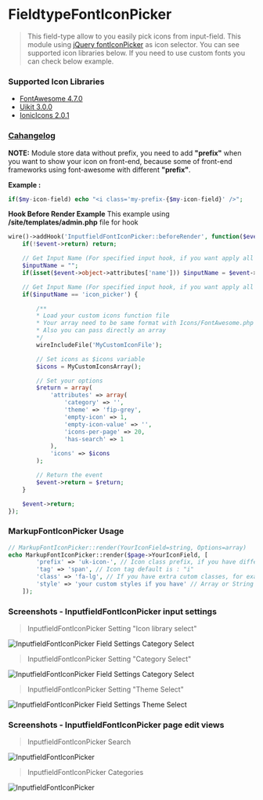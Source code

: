 # FieldtypeFontIconPicker

> This field-type allow to you easily pick icons from input-field. This module using [jQuery fontIconPicker](https://github.com/fontIconPicker/fontIconPicker) as icon selector. You can see supported icon libraries below. If you need to use custom fonts you can check below example. 

### Supported Icon Libraries
- [FontAwesome 4.7.0](https://fontawesome.com/v4.7.0/icons/)
- [Uikit 3.0.0](https://getuikit.com/docs/icon#library)
- [IonicIcons 2.0.1](http://ionicons.com/)

### [Cahangelog](https://github.com/trk/FieldtypeFontIconPicker/blob/master/CHANGELOG.md)

**NOTE:** Module store data without prefix, you need to add **"prefix"** when you want to show your icon on front-end, because some of front-end frameworks using font-awesome with different **"prefix"**.

**Example :**
```php
if($my-icon-field) echo "<i class='my-prefix-{$my-icon-field}' />";
```

**Hook Before Render Example**
This example using **/site/templates/admin.php** file for hook
```php
wire()->addHook('InputfieldFontIconPicker::beforeRender', function($event) {
    if(!$event->return) return;

    // Get Input Name (For specified input hook, if you want apply all InputfieldFontIconPicker remove inputName check)
    $inputName = "";
    if(isset($event->object->attributes['name'])) $inputName = $event->object->attributes['name'];

    // Get Input Name (For specified input hook, if you want apply all InputfieldFontIconPicker remove inputName check)
    if($inputName == 'icon_picker') {

        /**
        * Load your custom icons function file
        * Your array need to be same format with Icons/FontAwesome.php or Icons/Ionicons.php
        * Also you can pass directly an array
        */
        wireIncludeFile('MyCustomIconFile');

        // Set icons as $icons variable
        $icons = MyCustomIconsArray();

        // Set your options
        $return = array(
            'attributes' => array(
                'category' => '',
                'theme' => 'fip-grey',
                'empty-icon' => 1,
                'empty-icon-value' => '',
                'icons-per-page' => 20,
                'has-search' => 1
            ),
            'icons' => $icons
        );

        // Return the event
        $event->return = $return;
    }

    $event->return;
});
```

### MarkupFontIconPicker Usage
```php
// MarkupFontIconPicker::render(YourIconField=string, Options=array)
echo MarkupFontIconPicker::render($page->YourIconField, [
        'prefix' => 'uk-icon-', // Icon class prefix, if you have different prefix, default is : "fa fa-"
        'tag' => 'span', // Icon tag default is : "i"
        'class' => 'fa-lg', // If you have extra cutom classes, for example : icons sizes, Array or Sting value
        'style' => 'your custom styles if you have' // Array or String Value
    ]);
```

### Screenshots - InputfieldFontIconPicker input settings

> InputfieldFontIconPicker Setting "Icon library select"

![InputfieldFontIconPicker Field Settings Category Select](https://raw.githubusercontent.com/trk/FieldtypeFontIconPicker/master/screenshots/library-select.png)

> InputfieldFontIconPicker Setting "Category Select"

![InputfieldFontIconPicker Field Settings Category Select](https://raw.githubusercontent.com/trk/FieldtypeFontIconPicker/master/screenshots/category-select.png)

> InputfieldFontIconPicker Setting "Theme Select"

![InputfieldFontIconPicker Field Settings Theme Select](https://raw.githubusercontent.com/trk/FieldtypeFontIconPicker/master/screenshots/theme-select.png)

### Screenshots - InputfieldFontIconPicker page edit views

> InputfieldFontIconPicker Search

![InputfieldFontIconPicker](https://raw.githubusercontent.com/trk/FieldtypeFontIconPicker/master/screenshots/search.png)

> InputfieldFontIconPicker Categories

![InputfieldFontIconPicker](https://raw.githubusercontent.com/trk/FieldtypeFontIconPicker/master/screenshots/categories.png)